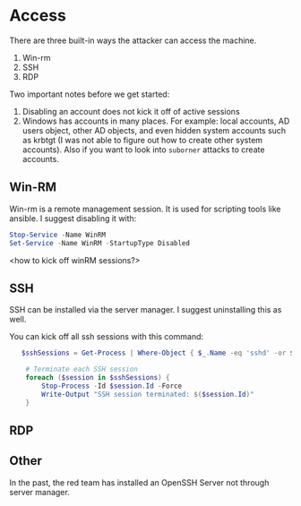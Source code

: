 # Access

There are three built-in ways the attacker can access the machine.
1. Win-rm
2. SSH
3. RDP

Two important notes before we get started:
1. Disabling an account does not kick it off of active sessions
2. Windows has accounts in many places. For example: local accounts, AD users object, other AD objects, and even hidden system accounts such as krbtgt (I was not able to figure out how to create other system accounts). Also if you want to look into `suborner` attacks to create accounts.

## Win-RM
Win-rm is a remote management session. It is used for scripting tools like ansible. I suggest disabling it with:
```powershell
Stop-Service -Name WinRM
Set-Service -Name WinRM -StartupType Disabled
```

<how to kick off winRM sessions?>

## SSH
SSH can be installed via the server manager. I suggest uninstalling this as well.

You can kick off all ssh sessions with this command:
```powershell
   $sshSessions = Get-Process | Where-Object { $_.Name -eq 'sshd' -or $_.Name -eq 'ssh' }

    # Terminate each SSH session
    foreach ($session in $sshSessions) {
        Stop-Process -Id $session.Id -Force
        Write-Output "SSH session terminated: $($session.Id)"
    }
```

## RDP

## Other
In the past, the red team has installed an OpenSSH Server not through server manager.

